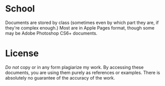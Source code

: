 School
======

Documents are stored by class (sometimes even by which part they are, if they're complex enough.)
Most are in Apple Pages format, though some may be Adobe Photoshop CS6+ documents.

License
======

*Do not* copy or in any form plagiarize my work. By accessing these documents, you are using them purely as references or examples. There is absolutely no guarantee of the accuracy of the work.
